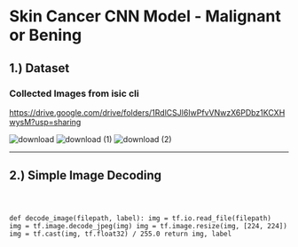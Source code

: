 # Skin Cancer CNN Model - Malignant or Bening

## 1.) Dataset
### Collected Images from isic cli 
https://drive.google.com/drive/folders/1RdlCSJl6IwPfvVNwzX6PDbz1KCXHwysM?usp=sharing

![download](https://github.com/orbant12/Melanoma_CNN/assets/124793231/0231e8d1-3819-4bd6-b26a-f8c2afa18b50)
![download (1)](https://github.com/orbant12/Melanoma_CNN/assets/124793231/05478550-40ca-4fbb-b948-0aa267aaa8ee)
![download (2)](https://github.com/orbant12/Melanoma_CNN/assets/124793231/81c84d53-4336-4332-aba5-24c7346592d8)

---

## 2.) Simple Image Decoding

<code>
    
def decode_image(filepath, label):
    img = tf.io.read_file(filepath)
    img = tf.image.decode_jpeg(img)
    img = tf.image.resize(img, [224, 224])
    img = tf.cast(img, tf.float32) / 255.0
    return img, label
    
</code>


